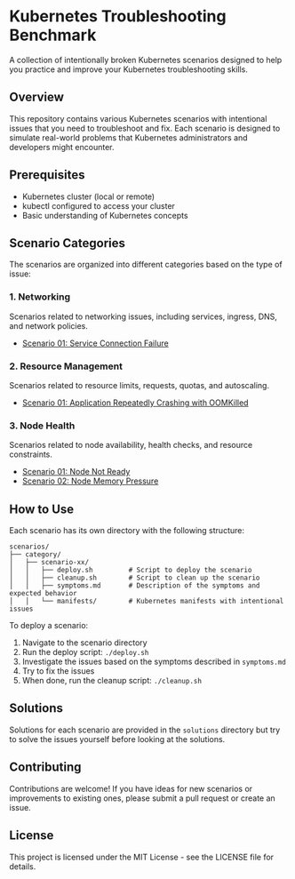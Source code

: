 # Kubernetes Troubleshooting Benchmark

A collection of intentionally broken Kubernetes scenarios designed to help you practice and improve your Kubernetes troubleshooting skills.

## Overview

This repository contains various Kubernetes scenarios with intentional issues that you need to troubleshoot and fix. Each scenario is designed to simulate real-world problems that Kubernetes administrators and developers might encounter.

## Prerequisites

- Kubernetes cluster (local or remote)
- kubectl configured to access your cluster
- Basic understanding of Kubernetes concepts

## Scenario Categories

The scenarios are organized into different categories based on the type of issue:

### 1. Networking

Scenarios related to networking issues, including services, ingress, DNS, and network policies.

- [Scenario 01: Service Connection Failure](scenarios/01-networking/scenario-01/)

### 2. Resource Management

Scenarios related to resource limits, requests, quotas, and autoscaling.

- [Scenario 01: Application Repeatedly Crashing with OOMKilled](scenarios/02-resource-management/scenario-01/)

### 3. Node Health

Scenarios related to node availability, health checks, and resource constraints.

- [Scenario 01: Node Not Ready](scenarios/03-node-health/scenario-01/)
- [Scenario 02: Node Memory Pressure](scenarios/03-node-health/scenario-02/)

## How to Use

Each scenario has its own directory with the following structure:

```
scenarios/
├── category/
│   ├── scenario-xx/
│   │   ├── deploy.sh         # Script to deploy the scenario
│   │   ├── cleanup.sh        # Script to clean up the scenario
│   │   ├── symptoms.md       # Description of the symptoms and expected behavior
│   │   └── manifests/        # Kubernetes manifests with intentional issues
```

To deploy a scenario:

1. Navigate to the scenario directory
2. Run the deploy script: `./deploy.sh`
3. Investigate the issues based on the symptoms described in `symptoms.md`
4. Try to fix the issues
5. When done, run the cleanup script: `./cleanup.sh`

## Solutions

Solutions for each scenario are provided in the `solutions` directory but try to solve the issues yourself before looking at the solutions.

## Contributing

Contributions are welcome! If you have ideas for new scenarios or improvements to existing ones, please submit a pull request or create an issue.

## License

This project is licensed under the MIT License - see the LICENSE file for details.
